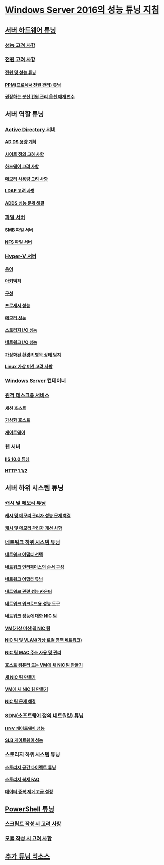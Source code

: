 # [Windows Server 2016의 성능 튜닝 지침](index.md)
## [서버 하드웨어 튜닝](hardware/index.md)
### [성능 고려 사항](hardware/index.md)
### [전원 고려 사항](hardware/power.md)
#### [전원 및 성능 튜닝](hardware/power/power-performance-tuning.md)
#### [PPM(프로세서 전원 관리) 튜닝](hardware/power/processor-power-management-tuning.md)
#### [권장하는 분산 전원 관리 옵션 매개 변수](hardware/power/recommended-balanced-plan-parameters.md)
## 서버 역할 튜닝
### [Active Directory 서버](role/active-directory-server/index.md)
#### [AD DS 용량 계획](role/active-directory-server/capacity-planning-for-active-directory-domain-services.md)
#### [사이트 정의 고려 사항](role/active-directory-server/site-definition-considerations.md)
#### [하드웨어 고려 사항](role/active-directory-server/hardware-considerations.md)
#### [메모리 사용량 고려 사항](role/active-directory-server/memory-usage-considerations.md)
#### [LDAP 고려 사항](role/active-directory-server/ldap-considerations.md)
#### [ADDS 성능 문제 해결](role/active-directory-server/troubleshoot.md)
### [파일 서버](role/file-server/index.md)
#### [SMB 파일 서버](role/file-server/smb-file-server.md)
#### [NFS 파일 서버](role/file-server/nfs-file-server.md)
### [Hyper-V 서버](role/hyper-v-server/index.md)
#### [용어](role/hyper-v-server/terminology.md)
#### [아키텍처](role/hyper-v-server/architecture.md)
#### [구성](role/hyper-v-server/configuration.md)
#### [프로세서 성능](role/hyper-v-server/processor-performance.md)
#### [메모리 성능](role/hyper-v-server/memory-performance.md)
#### [스토리지 I/O 성능](role/hyper-v-server/storage-io-performance.md)
#### [네트워크 I/O 성능](role/hyper-v-server/network-io-performance.md)
#### [가상화된 환경의 병목 상태 탐지](role/hyper-v-server/detecting-virtualized-environment-bottlenecks.md)
#### [Linux 가상 머신 고려 사항](role/hyper-v-server/linux-virtual-machine-considerations.md)
### [Windows Server 컨테이너](role/windows-server-container/index.md)
### [원격 데스크톱 서비스](role/remote-desktop/session-hosts.md)
#### [세션 호스트](role/remote-desktop/session-hosts.md)
#### [가상화 호스트](role/remote-desktop/virtualization-hosts.md)
#### [게이트웨이](role/remote-desktop/gateways.md)
### [웹 서버](role/web-server/index.md)
#### [IIS 10.0 튜닝](role/web-server/tuning-iis-10.md)
#### [HTTP 1.1/2](role/web-server/http-performance.md)
## 서버 하위 시스템 튜닝
### [캐시 및 메모리 튜닝](subsystem/cache-memory-management/index.md)
#### [캐시 및 메모리 관리자 성능 문제 해결](subsystem/cache-memory-management/troubleshoot.md)
#### [캐시 및 메모리 관리자 개선 사항](subsystem/cache-memory-management/improvements-in-windows-server.md)
### [네트워크 하위 시스템 튜닝](../../networking/technologies/network-subsystem/net-sub-performance-top.md)
#### [네트워크 어댑터 선택](../../networking/technologies/network-subsystem/net-sub-choose-nic.md)
#### [네트워크 인터페이스의 순서 구성](../../networking/technologies/network-subsystem/net-sub-interface-metric.md)
#### [네트워크 어댑터 튜닝](../../networking/technologies/network-subsystem/net-sub-performance-tuning-nics.md)
#### [네트워크 관련 성능 카운터](../../networking/technologies/network-subsystem/net-sub-performance-counters.md)
#### [네트워크 워크로드용 성능 도구](../../networking/technologies/network-subsystem/net-sub-performance-tools.md)
#### [네트워크 성능에 대한 NIC 팀](../../networking/technologies/nic-teaming/NIC-Teaming.md)
#### [VM(가상 머신)의 NIC 팀](../../networking/technologies/nic-teaming/nict-vms.md)
#### [NIC 팀 및 VLAN(가상 로컬 영역 네트워크)](../../networking/technologies/nic-teaming/nict-and-vlans.md)
#### [NIC 팀 MAC 주소 사용 및 관리](../../networking/technologies/nic-teaming/NIC-Teaming-MAC-address-Use-and-Management.md)
#### [호스트 컴퓨터 또는 VM에 새 NIC 팀 만들기](../../networking/technologies/nic-teaming/create-a-New-NIC-Team-on-a-Host-computer-or-VM.md)
#### [새 NIC 팀 만들기](../../networking/technologies/nic-teaming/create-a-New-NIC-Team.md)
#### [VM에 새 NIC 팀 만들기](../../networking/technologies/nic-teaming/create-a-New-NIC-Team-in-a-VM.md)
#### [NIC 팀 문제 해결](../../networking/technologies/nic-teaming/Troubleshooting-NIC-Teaming.md)
### [SDN(소프트웨어 정의 네트워킹) 튜닝](subsystem/software-defined-networking/index.md)
#### [HNV 게이트웨이 성능](subsystem/software-defined-networking/hnv-gateway-performance.md)
#### [SLB 게이트웨이 성능](subsystem/software-defined-networking/slb-gateway-performance.md)
### 스토리지 하위 시스템 튜닝
#### [스토리지 공간 다이렉트 튜닝](subsystem/storage-spaces-direct/index.md)
#### [스토리지 복제 FAQ](../../storage/storage-replica/storage-replica-frequently-asked-questions.md)
#### [데이터 중복 제거 고급 설정](../../storage/data-deduplication/advanced-settings.md)
## [PowerShell 튜닝](powershell/index.md)
### [스크립트 작성 시 고려 사항](powershell/script-authoring-considerations.md)
### [모듈 작성 시 고려 사항](powershell/module-authoring-considerations.md)
## [추가 튜닝 리소스](additional-resources.md)
